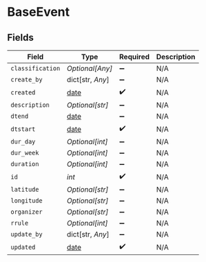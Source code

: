 # BaseEvent


## Fields

| Field                                                                | Type                                                                 | Required                                                             | Description                                                          |
| -------------------------------------------------------------------- | -------------------------------------------------------------------- | -------------------------------------------------------------------- | -------------------------------------------------------------------- |
| `classification`                                                     | *Optional[Any]*                                                      | :heavy_minus_sign:                                                   | N/A                                                                  |
| `create_by`                                                          | dict[str, *Any*]                                                     | :heavy_minus_sign:                                                   | N/A                                                                  |
| `created`                                                            | [date](https://docs.python.org/3/library/datetime.html#date-objects) | :heavy_check_mark:                                                   | N/A                                                                  |
| `description`                                                        | *Optional[str]*                                                      | :heavy_minus_sign:                                                   | N/A                                                                  |
| `dtend`                                                              | [date](https://docs.python.org/3/library/datetime.html#date-objects) | :heavy_minus_sign:                                                   | N/A                                                                  |
| `dtstart`                                                            | [date](https://docs.python.org/3/library/datetime.html#date-objects) | :heavy_check_mark:                                                   | N/A                                                                  |
| `dur_day`                                                            | *Optional[int]*                                                      | :heavy_minus_sign:                                                   | N/A                                                                  |
| `dur_week`                                                           | *Optional[int]*                                                      | :heavy_minus_sign:                                                   | N/A                                                                  |
| `duration`                                                           | *Optional[int]*                                                      | :heavy_minus_sign:                                                   | N/A                                                                  |
| `id`                                                                 | *int*                                                                | :heavy_check_mark:                                                   | N/A                                                                  |
| `latitude`                                                           | *Optional[str]*                                                      | :heavy_minus_sign:                                                   | N/A                                                                  |
| `longitude`                                                          | *Optional[str]*                                                      | :heavy_minus_sign:                                                   | N/A                                                                  |
| `organizer`                                                          | *Optional[str]*                                                      | :heavy_minus_sign:                                                   | N/A                                                                  |
| `rrule`                                                              | *Optional[int]*                                                      | :heavy_minus_sign:                                                   | N/A                                                                  |
| `update_by`                                                          | dict[str, *Any*]                                                     | :heavy_minus_sign:                                                   | N/A                                                                  |
| `updated`                                                            | [date](https://docs.python.org/3/library/datetime.html#date-objects) | :heavy_check_mark:                                                   | N/A                                                                  |